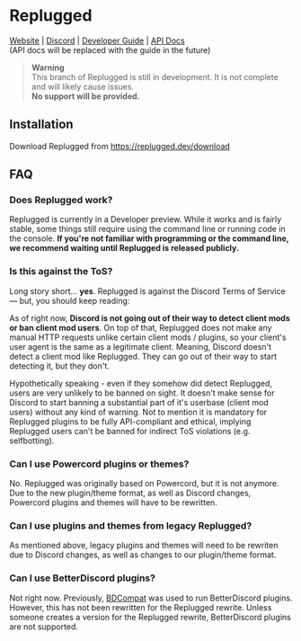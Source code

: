# Replugged

[Website](https://replugged.dev) | [Discord](https://discord.gg/replugged) |
[Developer Guide](https://guide.replugged.dev) | [API Docs](https://docs.replugged.dev)  
(API docs will be replaced with the guide in the future)

> **Warning**  
> This branch of Replugged is still in development. It is not complete and will likely cause
> issues.  
> **No support will be provided.**

## Installation

Download Replugged from https://replugged.dev/download

## FAQ

### Does Replugged work?

Replugged is currently in a Developer preview. While it works and is fairly stable, some things
still require using the command line or running code in the console. **If you're not familiar with
programming or the command line, we recommend waiting until Replugged is released publicly.**

### Is this against the ToS?

Long story short... **yes**. Replugged is against the Discord Terms of Service — but, you should
keep reading:

As of right now, **Discord is not going out of their way to detect client mods or ban client mod
users**. On top of that, Replugged does not make any manual HTTP requests unlike certain client mods
/ plugins, so your client's user agent is the same as a legitimate client. Meaning, Discord doesn't
detect a client mod like Replugged. They can go out of their way to start detecting it, but they
don't.

Hypothetically speaking - even if they somehow did detect Replugged, users are very unlikely to be
banned on sight. It doesn't make sense for Discord to start banning a substantial part of it's
userbase (client mod users) without any kind of warning. Not to mention it is mandatory for
Replugged plugins to be fully API-compliant and ethical, implying Replugged users can't be banned
for indirect ToS violations (e.g. selfbotting).

### Can I use Powercord plugins or themes?

No. Replugged was originally based on Powercord, but it is not anymore. Due to the new plugin/theme
format, as well as Discord changes, Powercord plugins and themes will have to be rewritten.

### Can I use plugins and themes from legacy Replugged?

As mentioned above, legacy plugins and themes will need to be rewriten due to Discord changes, as
well as changes to our plugin/theme format.

### Can I use BetterDiscord plugins?

Not right now. Previously, [BDCompat](https://github.com/Juby210/bdCompat) was used to run
BetterDiscord plugins. However, this has not been rewritten for the Replugged rewrite. Unless
someone creates a version for the Replugged rewrite, BetterDiscord plugins are not supported.
